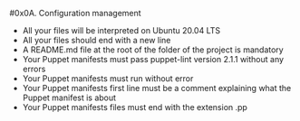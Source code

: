 #0x0A. Configuration management
 <ul>
  <li>   All your files will be interpreted on Ubuntu 20.04 LTS </li>
<li> All your files should end with a new line </li>
<li> A README.md file at the root of the folder of the project is mandatory </li>
<li> Your Puppet manifests must pass puppet-lint version 2.1.1 without any errors </li>
<li> Your Puppet manifests must run without error </li>
<li> Your Puppet manifests first line must be a comment explaining what the Puppet manifest is about </li>
<li> Your Puppet manifests files must end with the extension .pp</li>
</ul>